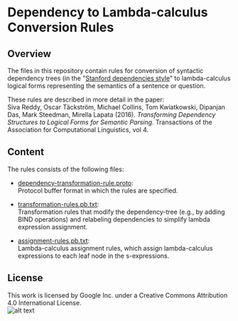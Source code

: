 Dependency to Lambda-calculus Conversion Rules
==============================================
Overview
--------
The files in this repository contain rules for conversion of syntactic dependency trees (in the "[Stanford dependencies style](http://nlp.stanford.edu/software/dependencies_manual.pdf
)" to lambda-calculus logical forms representing the semantics of a sentence or question.

These rules are described in more detail in the paper:  
Siva Reddy, Oscar T&auml;ckstr&ouml;m, Michael Collins, Tom Kwiatkowski, Dipanjan Das, Mark Steedman, Mirella Lapata (2016). *Transforming Dependency Structures to Logical Forms for Semantic Parsing*. Transactions of the Association for Computational Linguistics, vol 4.

Content
-------
The rules consists of the following files:

* [dependency-transformation-rule.proto](../blob/master/dependency-transformation-rule.proto):  
   Protocol buffer format in which the rules are specified.

* [transformation-rules.pb.txt](../blob/master/transformation-rules.pb.txt):  
   Transformation rules that modify the dependency-tree (e.g., by adding BIND operations) and relabeling dependencies to simplify lambda expression assignment.

* [assignment-rules.pb.txt](../blob/master/assignment-rules.pb.txt):  
  Lambda-calculus assignment rules, which assign lambda-calculus expressions to each leaf node in the s-expressions.

License
-------
This work is licensed by Google Inc. under a Creative Commons Attribution 4.0 International License.  
![alt text](https://licensebuttons.net/l/by/4.0/88x31.png "CC-BY")
